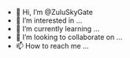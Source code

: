 - 👋 Hi, I’m @ZuluSkyGate
- 👀 I’m interested in ...
- 🌱 I’m currently learning ...
- 💞️ I’m looking to collaborate on ...
- 📫 How to reach me ...

<!---
ZuluSkyGate/ZuluSkyGate is a ✨ special ✨ repository because its `README.md` (this file) appears on your GitHub profile.
You can click the Preview link to take a look at your changes.
--->
